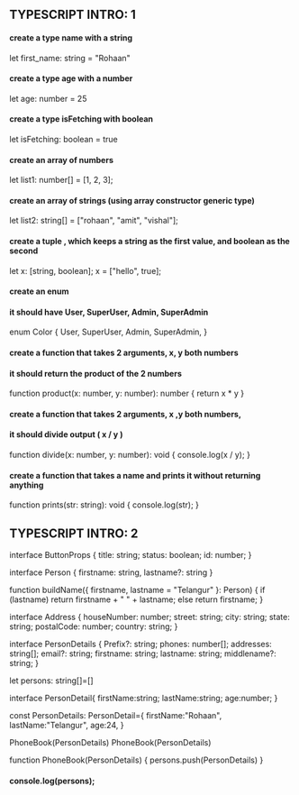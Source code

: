 ## TYPESCRIPT INTRO: 1

#### create a type name with a string
let first_name: string = "Rohaan"

#### create a type age with a number
let age: number = 25

#### create a type isFetching with boolean 
let isFetching: boolean = true

#### create an array of numbers
let list1: number[] = [1, 2, 3];

#### create an array of strings (using array constructor generic type)
let list2: string[] = ["rohaan", "amit", "vishal"];

#### create a tuple , which keeps a string as the first value, and boolean as the second
let x: [string, boolean];
x = ["hello", true];

#### create an enum
#### it should have User, SuperUser, Admin, SuperAdmin
enum Color {
    User,
    SuperUser,
    Admin,
    SuperAdmin,
}

#### create a function that takes 2 arguments, x, y both numbers
#### it should return the product of the 2 numbers
function product(x: number, y: number): number {
    return x * y
}

#### create a function that takes 2 arguments, x ,y both numbers,
#### it should divide output ( x / y )
function divide(x: number, y: number): void {
    console.log(x / y);
}

#### create a function that takes a name and prints it without returning anything
function prints(str: string): void {
    console.log(str);
}


## TYPESCRIPT INTRO: 2

interface ButtonProps {
    title: string;
    status: boolean;
    id: number;
}

interface Person {
    firstname: string,
    lastname?: string
}

function buildName({ firstname, lastname = "Telangur" }: Person) {
    if (lastname) return firstname + " " + lastname;
    else return firstname;
}


interface Address {
    houseNumber: number;
    street: string;
    city: string;
    state: string;
    postalCode: number;
    country: string;
}

interface PersonDetails {
    Prefix?: string;
    phones: number[];
    addresses: string[];
    email?: string;
    firstname: string;
    lastname: string;
    middlename?: string;
}

let persons: string[]=[]

interface PersonDetail{
    firstName:string;
    lastName:string;
    age:number;
}

const PersonDetails: PersonDetail={
    firstName:"Rohaan",
    lastName:"Telangur",
    age:24,
}

PhoneBook(PersonDetails)
PhoneBook(PersonDetails)

function PhoneBook(PersonDetails) {
persons.push(PersonDetails)
}
####  console.log(persons);







